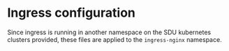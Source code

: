 # Ingress configuration

Since ingress is running in another namespace on the SDU kubernetes clusters provided, these files are applied to the `ingress-nginx` namespace.

